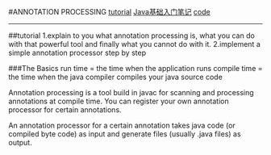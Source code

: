 #ANNOTATION PROCESSING
[tutorial](http://hannesdorfmann.com/annotation-processing/annotationprocessing101)
[Java基础入门笔记](https://www.bookstack.cn/read/Java_Basic_Introduction/%E7%AC%AC10%E7%AB%A0%20%E5%8F%8D%E5%B0%84%E6%9C%BA%E5%88%B6-Annotation-Processing-Tool%E8%AF%A6%E8%A7%A3.md)
[code](https://github.com/jengowong/annotationprocessing101)

----

##tutorial
1.explain to you what annotation processing is, 
  what you can do with that powerful tool 
  and finally what you cannot do with it.
2.implement a simple annotation processor step by step

###The Basics
run time = the time when the application runs
compile time = the time when the java compiler compiles your java source code

Annotation processing is a tool build in javac for scanning and processing annotations at compile time.
You can register your own annotation processor for certain annotations.

An annotation processor for a certain annotation takes java code (or compiled byte code) as input and generate files (usually .java files) as output. 
